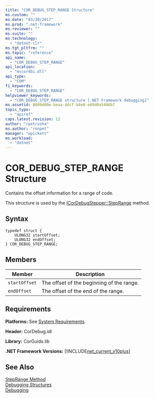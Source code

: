 ```yaml
---
title: "COR_DEBUG_STEP_RANGE Structure"
ms.custom: ""
ms.date: "03/30/2017"
ms.prod: ".net-framework"
ms.reviewer: ""
ms.suite: ""
ms.technology: 
  - "dotnet-clr"
ms.tgt_pltfrm: ""
ms.topic: "reference"
api_name: 
  - "COR_DEBUG_STEP_RANGE"
api_location: 
  - "mscordbi.dll"
api_type: 
  - "COM"
f1_keywords: 
  - "COR_DEBUG_STEP_RANGE"
helpviewer_keywords: 
  - "COR_DEBUG_STEP_RANGE structure [.NET Framework debugging]"
ms.assetid: 8809d00e-beaa-4dcf-b4e8-e89d0a5406b7
topic_type: 
  - "apiref"
caps.latest.revision: 12
author: "rpetrusha"
ms.author: "ronpet"
manager: "wpickett"
ms.workload: 
  - "dotnet"
---
```

# COR_DEBUG_STEP_RANGE Structure
Contains the offset information for a range of code.  
  
 This structure is used by the [ICorDebugStepper::StepRange](../../../../docs/framework/unmanaged-api/debugging/icordebugstepper-steprange-method.md) method.  
  
## Syntax  
  
```  
typedef struct {  
    ULONG32 startOffset;  
    ULONG32 endOffset;  
} COR_DEBUG_STEP_RANGE;  
```  
  
## Members  
  
|Member|Description|  
|------------|-----------------|  
|`startOffset`|The offset of the beginning of the range.|  
|`endOffset`|The offset of the end of the range.|  
  
## Requirements  
 **Platforms:** See [System Requirements](../../../../docs/framework/get-started/system-requirements.md).  
  
 **Header:** CorDebug.idl  
  
 **Library:** CorGuids.lib  
  
 **.NET Framework Versions:** [!INCLUDE[net_current_v10plus](../../../../includes/net-current-v10plus-md.md)]  
  
## See Also  
 [StepRange Method](../../../../docs/framework/unmanaged-api/debugging/icordebugstepper-steprange-method.md)  
 [Debugging Structures](../../../../docs/framework/unmanaged-api/debugging/debugging-structures.md)  
 [Debugging](../../../../docs/framework/unmanaged-api/debugging/index.md)
